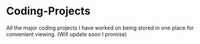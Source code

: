 # Coding-Projects
All the major coding projects I have worked on being stored in one place for convenient viewing. (Will update soon I promise)

